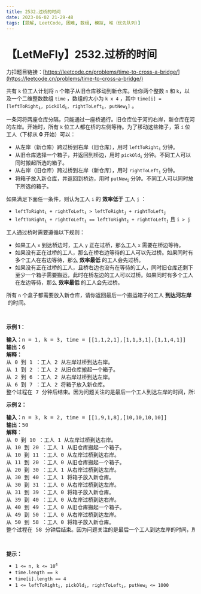 ```yaml
---
title: 2532.过桥的时间
date: 2023-06-02 21-29-48
tags: [题解, LeetCode, 困难, 数组, 模拟, 堆（优先队列）]
---
```


# 【LetMeFly】2532.过桥的时间

力扣题目链接：[https://leetcode.cn/problems/time-to-cross-a-bridge/](https://leetcode.cn/problems/time-to-cross-a-bridge/)

<p>共有 <code>k</code> 位工人计划将 <code>n</code> 个箱子从旧仓库移动到新仓库。给你两个整数 <code>n</code> 和 <code>k</code>，以及一个二维整数数组 <code>time</code> ，数组的大小为 <code>k x 4</code> ，其中 <code>time[i] = [leftToRight<sub>i</sub>, pickOld<sub>i</sub>, rightToLeft<sub>i</sub>, putNew<sub>i</sub>]</code> 。</p>

<p>一条河将两座仓库分隔，只能通过一座桥通行。旧仓库位于河的右岸，新仓库在河的左岸。开始时，所有 <code>k</code> 位工人都在桥的左侧等待。为了移动这些箱子，第 <code>i</code> 位工人（下标从 <strong>0</strong> 开始）可以：</p>

<ul>
	<li>从左岸（新仓库）跨过桥到右岸（旧仓库），用时 <code>leftToRight<sub>i</sub></code> 分钟。</li>
	<li>从旧仓库选择一个箱子，并返回到桥边，用时 <code>pickOld<sub>i</sub></code> 分钟。不同工人可以同时搬起所选的箱子。</li>
	<li>从右岸（旧仓库）跨过桥到左岸（新仓库），用时 <code>rightToLeft<sub>i</sub></code> 分钟。</li>
	<li>将箱子放入新仓库，并返回到桥边，用时 <code>putNew<sub>i</sub></code> 分钟。不同工人可以同时放下所选的箱子。</li>
</ul>

<p>如果满足下面任一条件，则认为工人 <code>i</code> 的 <strong>效率低于</strong> 工人 <code>j</code> ：</p>

<ul>
	<li><code>leftToRight<sub>i</sub> + rightToLeft<sub>i</sub> &gt; leftToRight<sub>j</sub> + rightToLeft<sub>j</sub></code></li>
	<li><code>leftToRight<sub>i</sub> + rightToLeft<sub>i</sub> == leftToRight<sub>j</sub> + rightToLeft<sub>j</sub></code> 且 <code>i &gt; j</code></li>
</ul>

<p>工人通过桥时需要遵循以下规则：</p>

<ul>
	<li>如果工人 <code>x</code> 到达桥边时，工人 <code>y</code> 正在过桥，那么工人 <code>x</code> 需要在桥边等待。</li>
	<li>如果没有正在过桥的工人，那么在桥右边等待的工人可以先过桥。如果同时有多个工人在右边等待，那么 <strong>效率最低</strong> 的工人会先过桥。</li>
	<li>如果没有正在过桥的工人，且桥右边也没有在等待的工人，同时旧仓库还剩下至少一个箱子需要搬运，此时在桥左边的工人可以过桥。如果同时有多个工人在左边等待，那么 <strong>效率最低</strong> 的工人会先过桥。</li>
</ul>

<p>所有 <code>n</code> 个盒子都需要放入新仓库，<span class="text-only" data-eleid="8" style="white-space: pre;">请你返回最后一个搬运箱子的工人 </span><strong><span class="text-only" data-eleid="9" style="white-space: pre;">到达河左岸</span></strong><span class="text-only" data-eleid="10" style="white-space: pre;"> 的时间。</span></p>

<p>&nbsp;</p>

<p><strong class="example">示例 1：</strong></p>

<pre>
<strong>输入：</strong>n = 1, k = 3, time = [[1,1,2,1],[1,1,3,1],[1,1,4,1]]
<strong>输出：</strong>6
<strong>解释：</strong>
从 0 到 1 ：工人 2 从左岸过桥到达右岸。
从 1 到 2 ：工人 2 从旧仓库搬起一个箱子。
从 2 到 6 ：工人 2 从右岸过桥到达左岸。
从 6 到 7 ：工人 2 将箱子放入新仓库。
整个过程在 7 分钟后结束。因为问题关注的是最后一个工人到达左岸的时间，所以返回 6 。
</pre>

<p><strong class="example">示例 2：</strong></p>

<pre>
<strong>输入：</strong>n = 3, k = 2, time = [[1,9,1,8],[10,10,10,10]]
<strong>输出：</strong>50
<strong>解释：</strong>
从 0 到 10 ：工人 1 从左岸过桥到达右岸。
从 10 到 20 ：工人 1 从旧仓库搬起一个箱子。
从 10 到 11 ：工人 0 从左岸过桥到达右岸。
从 11 到 20 ：工人 0 从旧仓库搬起一个箱子。
从 20 到 30 ：工人 1 从右岸过桥到达左岸。
从 30 到 40 ：工人 1 将箱子放入新仓库。
从 30 到 31 ：工人 0 从右岸过桥到达左岸。
从 31 到 39 ：工人 0 将箱子放入新仓库。
从 39 到 40 ：工人 0 从左岸过桥到达右岸。
从 40 到 49 ：工人 0 从旧仓库搬起一个箱子。
从 49 到 50 ：工人 0 从右岸过桥到达左岸。
从 50 到 58 ：工人 0 将箱子放入新仓库。
整个过程在 58 分钟后结束。因为问题关注的是最后一个工人到达左岸的时间，所以返回 50 。
</pre>

<p>&nbsp;</p>

<p><strong>提示：</strong></p>

<ul>
	<li><code>1 &lt;= n, k &lt;= 10<sup>4</sup></code></li>
	<li><code>time.length == k</code></li>
	<li><code>time[i].length == 4</code></li>
	<li><code>1 &lt;= leftToRight<sub>i</sub>, pickOld<sub>i</sub>, rightToLeft<sub>i</sub>, putNew<sub>i</sub> &lt;= 1000</code></li>
</ul>


    